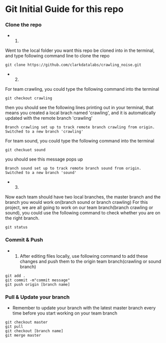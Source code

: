 # Git Initial Guide for this repo

### Clone the repo

 - 1.
Went to the local folder you want this repo be cloned into in the terminal, and type following command line to clone the repo

````
git clone https://github.com/clarkdatalabs/crawling_noise.git  
````

 - 2.
 For team crawling, you could type the following command into the terminal
````
git checkout crawling
````
then you should see the following lines printing out in your terminal, that means you created a local brach named 'crawling', and it is automatically updated with the remote branch 'crawling'
````
Branch crawling set up to track remote branch crawling from origin.
Switched to a new branch 'crawling'
````
 For team sound, you could type the following command into the terminal
````
git checkuot sound
````
you should see this message pops up
````
Branch sound set up to track remote branch sound from origin.
Switched to a new branch 'sound'
````

 - 3.
  Now each team should have two local branches, the master branch and the branch you would work on(branch sound or branch crawling)
  For this project, we are all going to work on our team branch(branch crawling or sound), you could use the following command to check whether you are on the right branch.
````
git status
````  

### Commit & Push

 - 1. After editing files locally, use following command to add these changes and push them to the origin team branch(crawling or sound branch)
````
git add .
git commit -m"commit message"
git push origin [branch name]

````
### Pull & Update your branch
 - Remember to update your branch with the latest master branch every time before you start working on your team branch
````
git checkout master
git pull
git checkout [branch name]
git merge master

````